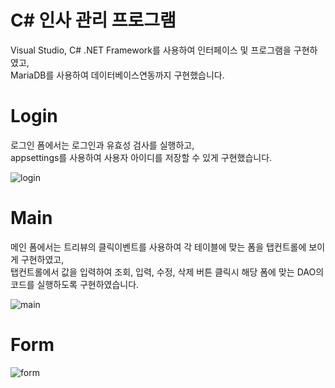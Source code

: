 # C# 인사 관리 프로그램

Visual Studio, C# .NET Framework를 사용하여 인터페이스 및 프로그램을 구현하였고,<br>
MariaDB를 사용하여 데이터베이스연동까지 구현했습니다.

# Login

로그인 폼에서는 로그인과 유효성 검사를 실행하고,<br>
appsettings를 사용하여 사용자 아이디를 저장할 수 있게 구현했습니다.

![login](https://github.com/HaLim-Song/ERDProgram/assets/71272204/d7f78957-7350-4110-9fe3-cc88b6aa7c33)

# Main

메인 폼에서는 트리뷰의 클릭이벤트를 사용하여 각 테이블에 맞는 폼을 탭컨트롤에 보이게 구현하였고,<br>
탭컨트롤에서 값을 입력하여 조회, 입력, 수정, 삭제 버튼 클릭시 해당 폼에 맞는 DAO의 코드를 실행하도록 구현하였습니다.

![main](https://github.com/HaLim-Song/ERDProgram/assets/71272204/86d1818f-2ef9-4135-8d33-2eb93b350c39)

# Form

![form](https://github.com/HaLim-Song/ERDProgram/assets/71272204/afc400cd-b95d-4292-adc5-612bb71b7e6a)

